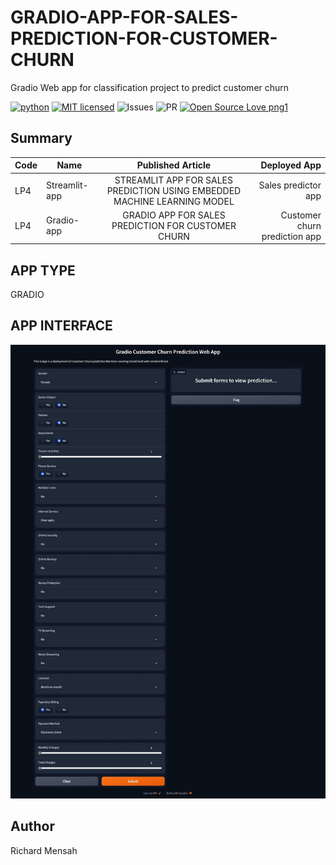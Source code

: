# GRADIO-APP-FOR-SALES-PREDICTION-FOR-CUSTOMER-CHURN
Gradio Web app for classification project to predict customer churn



[![python](https://img.shields.io/badge/Python-3776AB?style=for-the-badge&logo=python&logoColor=white)](https://img.shields.io/badge/Python-3776AB?style=for-the-badge&logo=python&logoColor=white)
[![MIT licensed](https://img.shields.io/badge/license-mit-blue?style=for-the-badge&logo=appveyor)](./LICENSE)
![Issues](https://img.shields.io/github/issues/eaedk/streamlit-iris-app?style=for-the-badge&logo=appveyor)
![PR](https://img.shields.io/github/issues-pr/eaedk/streamlit-iris-app?style=for-the-badge&logo=appveyor)
[![Open Source Love png1](https://badges.frapsoft.com/os/v1/open-source.png?v=103)](https://github.com/ellerbrock/open-source-badges/)


## Summary
| Code      | Name        | Published Article |  Deployed App |
|-----------|-------------|:-------------:|------:|
| LP4       | Streamlit-app   |  STREAMLIT APP FOR SALES PREDICTION USING EMBEDDED MACHINE LEARNING MODEL | Sales predictor app
| LP4       | Gradio-app      |  GRADIO APP FOR SALES PREDICTION FOR CUSTOMER CHURN | Customer churn prediction app

## APP TYPE
GRADIO

## APP INTERFACE

![alt text](image.png)



## Author
Richard Mensah
